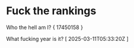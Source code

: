 # Fuck the rankings

Who the hell am I?
{ 17450158 }

What fucking year is it?
[ 2025-03-11T05:33:20Z ]
